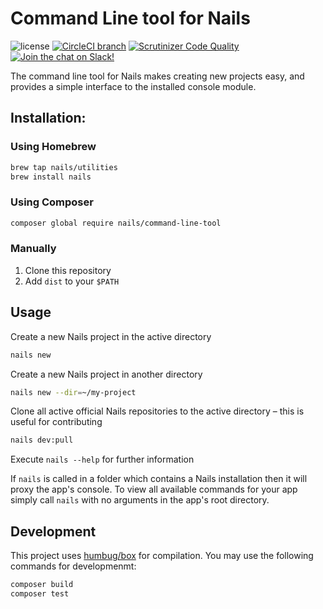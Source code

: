# Command Line tool for Nails

![license](https://img.shields.io/badge/license-MIT-green.svg)
[![CircleCI branch](https://img.shields.io/circleci/project/github/nails/command-line-tool.svg)](https://circleci.com/gh/nails/command-line-tool)
[![Scrutinizer Code Quality](https://scrutinizer-ci.com/g/nails/command-line-tool/badges/quality-score.png)](https://scrutinizer-ci.com/g/nails/command-line-tool)
[![Join the chat on Slack!](https://now-examples-slackin-rayibnpwqe.now.sh/badge.svg)](https://nails-app.slack.com/shared_invite/MTg1NDcyNjI0ODcxLTE0OTUwMzA1NTYtYTZhZjc5YjExMQ)

The command line tool for Nails makes creating new projects easy, and provides a simple interface to the installed console module.

## Installation:

### Using Homebrew
```bash
brew tap nails/utilities
brew install nails
```

### Using Composer
```bash
composer global require nails/command-line-tool
```

### Manually

1. Clone this repository
2. Add `dist` to your `$PATH`


## Usage

Create a new Nails project in the active directory

```bash
nails new
```

Create a new Nails project in another directory

```bash
nails new --dir=~/my-project
```

Clone all active official Nails repositories to the active directory – this is useful for contributing

```bash
nails dev:pull
```

Execute `nails --help` for further information

If `nails` is called in a folder which contains a Nails installation then it will proxy the app's console. To view all available commands for your app simply call `nails` with no arguments in the app's root directory.


## Development

This project uses [humbug/box](https://github.com/humbug/box) for compilation. You may use the following commands for developmenmt:

```bash
composer build
composer test
```